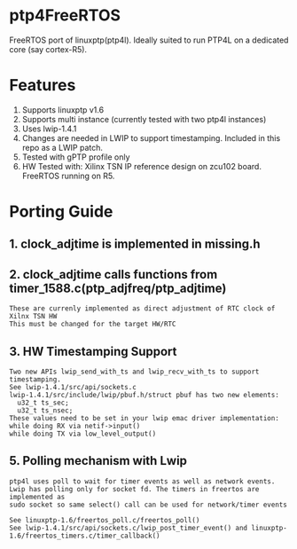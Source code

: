 # ptp4FreeRTOS
FreeRTOS port of linuxptp(ptp4l). 
Ideally suited to run PTP4L on a dedicated core (say cortex-R5). 

# Features
1. Supports linuxptp v1.6
2. Supports multi instance (currently tested with two ptp4l instances)
3. Uses lwip-1.4.1
4. Changes are needed in LWIP to support timestamping. Included in this repo as a LWIP patch.
5. Tested with gPTP profile only
6. HW Tested with:
    Xilinx TSN IP reference design on zcu102 board. FreeRTOS running on R5. 

# Porting Guide
## 1. clock_adjtime is implemented in missing.h
## 2. clock_adjtime calls functions from timer_1588.c(ptp_adjfreq/ptp_adjtime)
    These are currenly implemented as direct adjustment of RTC clock of Xilnx TSN HW
    This must be changed for the target HW/RTC
## 3. HW Timestamping Support 
    Two new APIs lwip_send_with_ts and lwip_recv_with_ts to support timestamping.
    See lwip-1.4.1/src/api/sockets.c
    lwip-1.4.1/src/include/lwip/pbuf.h/struct pbuf has two new elements:
      u32_t ts_sec;
      u32_t ts_nsec;
    These values need to be set in your lwip emac driver implementation:
    while doing RX via netif->input()
    while doing TX via low_level_output() 
## 5. Polling mechanism with Lwip
    ptp4l uses poll to wait for timer events as well as network events. 
    Lwip has polling only for socket fd. The timers in freertos are implemented as 
    sudo socket so same select() call can be used for network/timer events
    
    See linuxptp-1.6/freertos_poll.c/freertos_poll()
    See lwip-1.4.1/src/api/sockets.c/lwip_post_timer_event() and linuxptp-1.6/freertos_timers.c/timer_callback()
 

    
